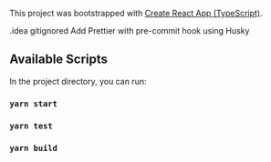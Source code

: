 This project was bootstrapped with [Create React App (TypeScript)](https://create-react-app.dev/docs/adding-typescript/).

.idea gitignored
Add Prettier with pre-commit hook using Husky

## Available Scripts

In the project directory, you can run:

### `yarn start`

### `yarn test`

### `yarn build`
